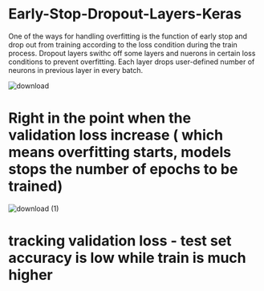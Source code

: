 # Early-Stop-Dropout-Layers-Keras
One of the ways for handling overfitting is the function of early stop and drop out from training according to the loss condition during the train process.
Dropout layers swithc off some layers and nuerons in certain loss conditions to prevent overfitting.
Each layer drops user-defined number of neurons in previous layer in every batch.


![download](https://user-images.githubusercontent.com/57037068/83325962-8e4b4580-a281-11ea-8216-ac0ebcf2a3c1.png)

# Right in the point when the validation loss increase ( which means overfitting starts, models stops the number of epochs to be trained)


![download (1)](https://user-images.githubusercontent.com/57037068/83325959-88edfb00-a281-11ea-98cc-22065a1f8219.png)


# tracking validation loss  - test set accuracy is low while train is much higher
